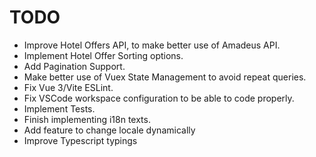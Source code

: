 # TODO

* Improve Hotel Offers API, to make better use of Amadeus API.
* Implement Hotel Offer Sorting options.
* Add Pagination Support.
* Make better use of Vuex State Management to avoid repeat queries.
* Fix Vue 3/Vite ESLint.
* Fix VSCode workspace configuration to be able to code properly.
* Implement Tests.
* Finish implementing i18n texts.
* Add feature to change  locale dynamically
* Improve Typescript typings
